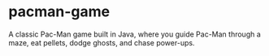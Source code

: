 # pacman-game
A classic Pac-Man game built in Java, where you guide Pac-Man through a maze, eat pellets, dodge ghosts, and chase power-ups.
